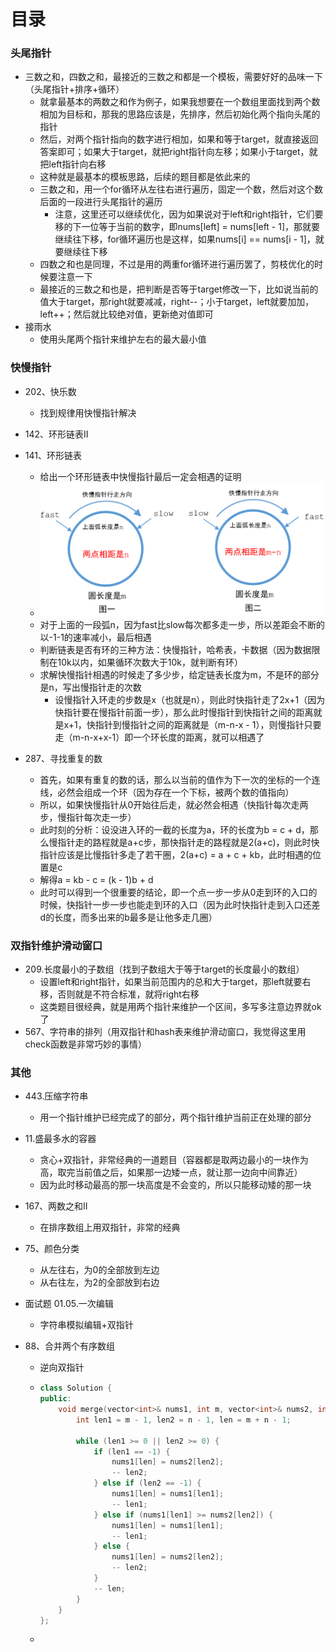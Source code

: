 # 目录



### 头尾指针

- 三数之和，四数之和，最接近的三数之和都是一个模板，需要好好的品味一下（头尾指针+排序+循环）
  - 就拿最基本的两数之和作为例子，如果我想要在一个数组里面找到两个数相加为目标和，那我的思路应该是，先排序，然后初始化两个指向头尾的指针
  - 然后，对两个指针指向的数字进行相加，如果和等于target，就直接返回答案即可；如果大于target，就把right指针向左移；如果小于target，就把left指针向右移
  - 这种就是最基本的模板思路，后续的题目都是依此来的
  - 三数之和，用一个for循环从左往右进行遍历，固定一个数，然后对这个数后面的一段进行头尾指针的遍历
    - 注意，这里还可以继续优化，因为如果说对于left和right指针，它们要移的下一位等于当前的数字，即nums[left] = nums[left - 1]，那就要继续往下移，for循环遍历也是这样，如果nums[i] == nums[i - 1]，就要继续往下移
  - 四数之和也是同理，不过是用的两重for循环进行遍历罢了，剪枝优化的时候要注意一下
  - 最接近的三数之和也是，把判断是否等于target修改一下，比如说当前的值大于target，那right就要减减，right--；小于target，left就要加加，left++；然后就比较绝对值，更新绝对值即可
- 接雨水
  - 使用头尾两个指针来维护左右的最大最小值



### 快慢指针

- 202、快乐数
  - 找到规律用快慢指针解决
- 142、环形链表II
- 141、环形链表
  - 给出一个环形链表中快慢指针最后一定会相遇的证明
  - ![](image/环形链表_快慢指针.png)
  - 对于上面的一段弧n，因为fast比slow每次都多走一步，所以差距会不断的以-1-1的速率减小，最后相遇
  - 判断链表是否有环的三种方法：快慢指针，哈希表，卡数据（因为数据限制在10k以内，如果循环次数大于10k，就判断有环）
  - 求解快慢指针相遇的时候走了多少步，给定链表长度为m，不是环的部分是n，写出慢指针走的次数
    - 设慢指针入环走的步数是x（也就是n），则此时快指针走了2x+1（因为快指针要在慢指针前面一步），那么此时慢指针到快指针之间的距离就是x+1，快指针到慢指针之间的距离就是（m-n-x - 1），则慢指针只要走（m-n-x+x-1）即一个环长度的距离，就可以相遇了

- 287、寻找重复的数
  - 首先，如果有重复的数的话，那么以当前的值作为下一次的坐标的一个连线，必然会组成一个环（因为存在一个下标，被两个数的值指向）
  - 所以，如果快慢指针从0开始往后走，就必然会相遇（快指针每次走两步，慢指针每次走一步）
  - 此时刻的分析：设没进入环的一截的长度为a，环的长度为b = c + d，那么慢指针走的路程就是a+c步，那快指针走的路程就是2(a+c)，则此时快指针应该是比慢指针多走了若干圈，2(a+c) = a + c + kb，此时相遇的位置是c
  - 解得a = kb - c = (k - 1)b + d
  - 此时可以得到一个很重要的结论，即一个点一步一步从0走到环的入口的时候，快指针一步一步也能走到环的入口（因为此时快指针走到入口还差d的长度，而多出来的b最多是让他多走几圈）




### 双指针维护滑动窗口

- 209.长度最小的子数组（找到子数组大于等于target的长度最小的数组）
  - 设置left和right指针，如果当前范围内的总和大于target，那left就要右移，否则就是不符合标准，就将right右移
  - 这类题目很经典，就是用两个指针来维护一个区间，多写多注意边界就ok了
- 567、字符串的排列（用双指针和hash表来维护滑动窗口，我觉得这里用check函数是非常巧妙的事情）



### 其他

- 443.压缩字符串
  - 用一个指针维护已经完成了的部分，两个指针维护当前正在处理的部分
  
- 11.盛最多水的容器
  - 贪心+双指针，非常经典的一道题目（容器都是取两边最小的一块作为高，取完当前值之后，如果那一边矮一点，就让那一边向中间靠近）
  - 因为此时移动最高的那一块高度是不会变的，所以只能移动矮的那一块
  
- 167、两数之和II
  - 在排序数组上用双指针，非常的经典
  
- 75、颜色分类
  - 从左往右，为0的全部放到左边
  - 从右往左，为2的全部放到右边
  
- 面试题 01.05.一次编辑
  - 字符串模拟编辑+双指针
  
- 88、合并两个有序数组

  - 逆向双指针

  - ```cpp
    class Solution {
    public:
        void merge(vector<int>& nums1, int m, vector<int>& nums2, int n) {
            int len1 = m - 1, len2 = n - 1, len = m + n - 1;
            
            while (len1 >= 0 || len2 >= 0) {
                if (len1 == -1) {
                    nums1[len] = nums2[len2];
                    -- len2;
                } else if (len2 == -1) {
                    nums1[len] = nums1[len1];
                    -- len1;
                } else if (nums1[len1] >= nums2[len2]) {
                    nums1[len] = nums1[len1];
                    -- len1;
                } else {
                    nums1[len] = nums2[len2];
                    -- len2;
                }
                -- len;
            }
        }
    };
    ```

  - 